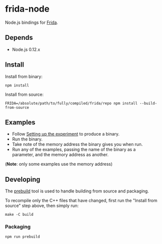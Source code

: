 # frida-node

Node.js bindings for [Frida](http://www.frida.re).

## Depends

- Node.js 0.12.x

## Install

Install from binary:

    npm install

Install from source:

    FRIDA=/absolute/path/to/fully/compiled/frida/repo npm install --build-from-source

## Examples

* Follow [Setting up the experiment](http://www.frida.re/docs/functions/) to
  produce a binary.
* Run the binary.
* Take note of the memory address the binary gives you when run.
* Run any of the examples, passing the name of the binary as a parameter, and
  the memory address as another.

(**Note**: only some examples use the memory address)

## Developing

The [prebuild](https://github.com/mafintosh/prebuild) tool is used to handle
building from source and packaging.

To recompile only the C++ files that have changed, first run the
"Install from source" step above, then simply run:

    make -C build

### Packaging

    npm run prebuild

